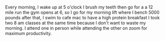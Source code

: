 Every morning, I wake up at 5 o'clock
I brush my teeth then go for a a 12 mile run
the gym opens at 6, so I go for my morning lift where I bench 5000 pounds
after that, I swim to cafe mac to have a high protein breakfast
I took two 8 am classes at the same time because I don't want to waste my morning.
I attend one in person while attending the other on zoom for maximum productivity.
